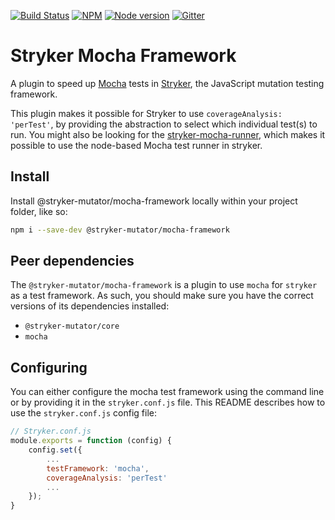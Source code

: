 [![Build Status](https://travis-ci.org/stryker-mutator/stryker.svg?branch=master)](https://travis-ci.org/stryker-mutator/stryker)
[![NPM](https://img.shields.io/npm/dm/@stryker-mutator/mocha-framework.svg)](https://www.npmjs.com/package/@stryker-mutator/mocha-framework)
[![Node version](https://img.shields.io/node/v/@stryker-mutator/mocha-framework.svg)](https://img.shields.io/node/v/@stryker-mutator/mocha-framework.svg)
[![Gitter](https://badges.gitter.im/stryker-mutator/stryker.svg)](https://gitter.im/stryker-mutator/stryker?utm_source=badge&utm_medium=badge&utm_campaign=pr-badge)

# Stryker Mocha Framework

A plugin to speed up [Mocha](http://mochajs.org/) tests in [Stryker](https://stryker-mutator.io), the JavaScript mutation testing framework.

This plugin makes it possible for Stryker to use `coverageAnalysis: 'perTest'`, by providing the abstraction to select which individual test(s) to run. You might also be looking for the [stryker-mocha-runner](https://www.npmjs.com/package/stryker-mocha-runner), which makes it possible to use the node-based Mocha test runner in stryker.

## Install

Install @stryker-mutator/mocha-framework locally within your project folder, like so:

```bash
npm i --save-dev @stryker-mutator/mocha-framework
```

## Peer dependencies

The `@stryker-mutator/mocha-framework` is a plugin to use `mocha` for `stryker` as a test framework. 
As such, you should make sure you have the correct versions of its dependencies installed:

* `@stryker-mutator/core`
* `mocha`

## Configuring

You can either configure the mocha test framework using the command line or by providing it in the `stryker.conf.js` file.
This README describes how to use the `stryker.conf.js` config file:

```javascript
// Stryker.conf.js
module.exports = function (config) {
    config.set({
        ...
        testFramework: 'mocha',
        coverageAnalysis: 'perTest'
        ...
    });
}
```
